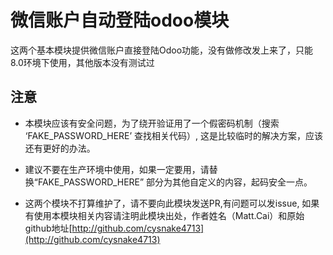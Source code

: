 微信账户自动登陆odoo模块
==============

这两个基本模块提供微信账户直接登陆Odoo功能，没有做修改发上来了，只能8.0环境下使用，其他版本没有测试过

注意
---------

+ 本模块应该有安全问题，为了绕开验证用了一个假密码机制（搜索 ‘FAKE_PASSWORD_HERE’ 查找相关代码）,
这是比较临时的解决方案，应该还有更好的办法。

+ 建议不要在生产环境中使用，如果一定要用，请替换“FAKE_PASSWORD_HERE” 部分为其他自定义的内容，起码安全一点。

+ 这两个模块不打算维护了，请不要向此模块发送PR,有问题可以发issue,
如果有使用本模块相关内容请注明此模块出处，作者姓名（Matt.Cai）和原始github地址[http://github.com/cysnake4713](http://github.com/cysnake4713)

